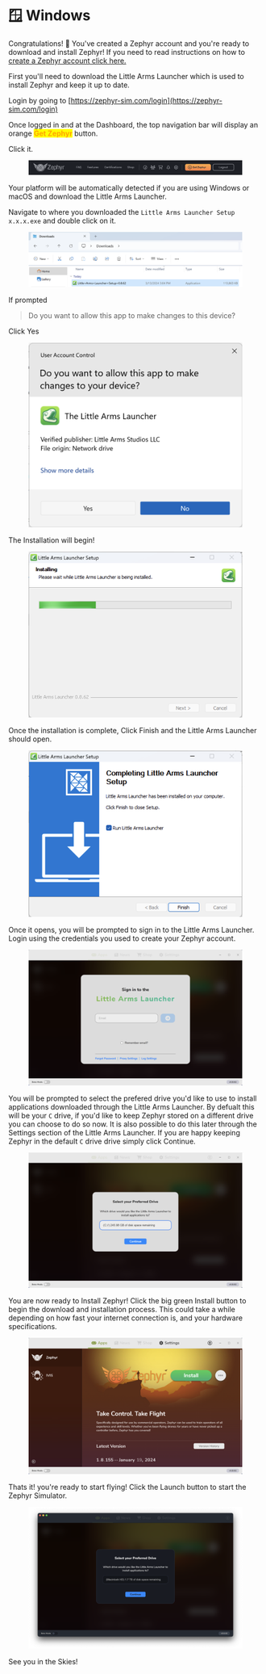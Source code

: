# 🪟 Windows

Congratulations! 🎊 You've created a Zephyr account and you're ready to download and install Zephyr! If you need to read instructions on how to [create a Zephyr account click here.](../../create-an-account.md)



First you'll need to download the Little Arms Launcher which is used to install Zephyr and keep it up to date. &#x20;

Login by going to [https://zephyr-sim.com/login](https://zephyr-sim.com/login)

Once logged in and at the Dashboard, the top navigation bar will display an orange <mark style="color:orange;">**Get Zephyr**</mark> button.

Click it.

<figure><img src="../../../.gitbook/assets/image (191).png" alt=""><figcaption></figcaption></figure>

Your platform will be automatically detected if you are using Windows or macOS and download the Little Arms Launcher. &#x20;

Navigate to where you downloaded the `Little Arms Launcher Setup x.x.x.exe` and double click on it.

<figure><img src="../../../.gitbook/assets/image (2).png" alt=""><figcaption></figcaption></figure>

If prompted&#x20;

> Do you want to allow this app to make changes to this device?

Click Yes

<figure><img src="../../../.gitbook/assets/image (4).png" alt=""><figcaption></figcaption></figure>

The Installation will begin!

<figure><img src="../../../.gitbook/assets/image (5).png" alt=""><figcaption></figcaption></figure>

Once the installation is complete, Click Finish and the Little Arms Launcher should open.

<figure><img src="../../../.gitbook/assets/image (6).png" alt=""><figcaption></figcaption></figure>

Once it opens, you will be prompted to sign in to the Little Arms Launcher. Login using the credentials you used to create your Zephyr account.

<figure><img src="../../../.gitbook/assets/image (8).png" alt=""><figcaption></figcaption></figure>

You will be prompted to select the prefered drive you'd like to use to install applications downloaded through the Little Arms Launcher.  By defualt this will be your `C` drive, if you'd like to keep Zephyr stored on a different drive you can choose to do so now.  It is also possible to do this later through the Settings section of the Little Arms Launcher.  If you are happy keeping Zephyr in the default `C` drive drive simply click Continue.

<figure><img src="../../../.gitbook/assets/image (7).png" alt=""><figcaption></figcaption></figure>

You are now ready to Install Zephyr! Click the big green Install button to begin the download and installation process.  This could take a while depending on how fast your internet connection is, and your hardware specifications.&#x20;

<figure><img src="../../../.gitbook/assets/image (9).png" alt=""><figcaption></figcaption></figure>

Thats it! you're ready to start flying! Click the Launch button to start the Zephyr Simulator.

<figure><img src="../../../.gitbook/assets/image (10).png" alt=""><figcaption></figcaption></figure>

See you in the Skies!
